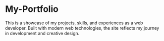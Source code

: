 # My-Portfolio
This is a showcase of my projects, skills, and experiences as a web developer. Built with modern web technologies, the site reflects my journey in development and creative design.
